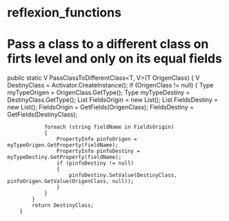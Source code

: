 # reflexion_functions

# Pass a class to a different class on firts level and only on its equal fields

 public static V PassClassToDifferentClass<T, V>(T OrigenClass)
        {
            V DestinyClass = Activator.CreateInstance<V>();
            if (OrigenClass != null)
            {
                Type myTypeOrigen = OrigenClass.GetType();
                Type myTypeDestiny = DestinyClass.GetType();
                List<string> FieldsOrigin = new List<string>();
                List<string> FieldsDestiny = new List<string>();
                FieldsOrigin = GetFields<T>(OrigenClass);
                FieldsDestiny = GetFields<V>(DestinyClass);

                foreach (string fieldName in FieldsOrigin)
                {
                    PropertyInfo pinfoOrigen = myTypeOrigen.GetProperty(fieldName);
                    PropertyInfo pinfoDestiny = myTypeDestiny.GetProperty(fieldName);
                    if (pinfoDestiny != null)
                    {
                        pinfoDestiny.SetValue(DestinyClass, pinfoOrigen.GetValue(OrigenClass, null));
                    }
                }
            }
            return DestinyClass;
        }
